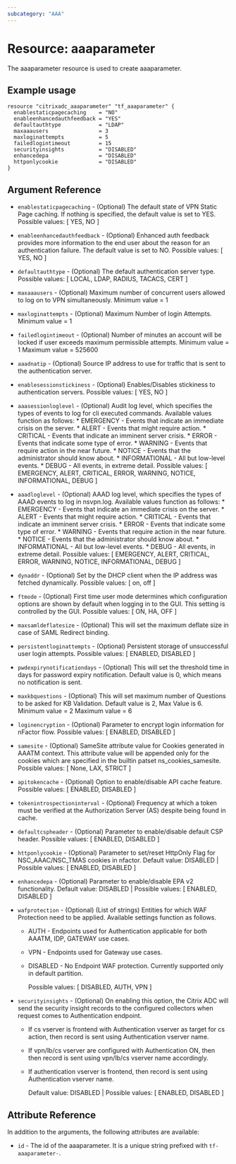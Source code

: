 ```yaml
---
subcategory: "AAA"
---
```


# Resource: aaaparameter

The aaaparameter resource is used to create aaaparameter.


## Example usage

```hcl
resource "citrixadc_aaaparameter" "tf_aaaparameter" {
  enablestaticpagecaching    = "NO"
  enableenhancedauthfeedback = "YES"
  defaultauthtype            = "LDAP"
  maxaaausers                = 3
  maxloginattempts           = 5
  failedlogintimeout         = 15
  securityinsights           = "DISABLED"
  enhancedepa                = "DISABLED"
  httponlycookie             = "DISABLED"
}
```


## Argument Reference

* `enablestaticpagecaching` - (Optional) The default state of VPN Static Page caching. If nothing is specified, the default value is set to YES. Possible values: [ YES, NO ]
* `enableenhancedauthfeedback` - (Optional) Enhanced auth feedback provides more information to the end user about the reason for an authentication failure.  The default value is set to NO. Possible values: [ YES, NO ]
* `defaultauthtype` - (Optional) The default authentication server type. Possible values: [ LOCAL, LDAP, RADIUS, TACACS, CERT ]
* `maxaaausers` - (Optional) Maximum number of concurrent users allowed to log on to VPN simultaneously. Minimum value =  1
* `maxloginattempts` - (Optional) Maximum Number of login Attempts. Minimum value =  1
* `failedlogintimeout` - (Optional) Number of minutes an account will be locked if user exceeds maximum permissible attempts. Minimum value =  1 Maximum value =  525600
* `aaadnatip` - (Optional) Source IP address to use for traffic that is sent to the authentication server.
* `enablesessionstickiness` - (Optional) Enables/Disables stickiness to authentication servers. Possible values: [ YES, NO ]
* `aaasessionloglevel` - (Optional) Audit log level, which specifies the types of events to log for cli executed commands. Available values function as follows: * EMERGENCY - Events that indicate an immediate crisis on the server. * ALERT - Events that might require action. * CRITICAL - Events that indicate an imminent server crisis. * ERROR - Events that indicate some type of error. * WARNING - Events that require action in the near future. * NOTICE - Events that the administrator should know about. * INFORMATIONAL - All but low-level events. * DEBUG - All events, in extreme detail. Possible values: [ EMERGENCY, ALERT, CRITICAL, ERROR, WARNING, NOTICE, INFORMATIONAL, DEBUG ]
* `aaadloglevel` - (Optional) AAAD log level, which specifies the types of AAAD events to log in nsvpn.log. Available values function as follows: * EMERGENCY - Events that indicate an immediate crisis on the server. * ALERT - Events that might require action. * CRITICAL - Events that indicate an imminent server crisis. * ERROR - Events that indicate some type of error. * WARNING - Events that require action in the near future. * NOTICE - Events that the administrator should know about. * INFORMATIONAL - All but low-level events. * DEBUG - All events, in extreme detail. Possible values: [ EMERGENCY, ALERT, CRITICAL, ERROR, WARNING, NOTICE, INFORMATIONAL, DEBUG ]
* `dynaddr` - (Optional) Set by the DHCP client when the IP address was fetched dynamically. Possible values: [ on, off ]
* `ftmode` - (Optional) First time user mode determines which configuration options are shown by default when logging in to the GUI. This setting is controlled by the GUI. Possible values: [ ON, HA, OFF ]
* `maxsamldeflatesize` - (Optional) This will set the maximum deflate size in case of SAML Redirect binding.
* `persistentloginattempts` - (Optional) Persistent storage of unsuccessful user login attempts. Possible values: [ ENABLED, DISABLED ]
* `pwdexpirynotificationdays` - (Optional) This will set the threshold time in days for password expiry notification. Default value is 0, which means no notification is sent.
* `maxkbquestions` - (Optional) This will set maximum number of Questions to be asked for KB Validation. Default value is 2, Max Value is 6. Minimum value =  2 Maximum value =  6
* `loginencryption` - (Optional) Parameter to encrypt login information for nFactor flow. Possible values: [ ENABLED, DISABLED ]
* `samesite` - (Optional) SameSite attribute value for Cookies generated in AAATM context. This attribute value will be appended only for the cookies which are specified in the builtin patset ns_cookies_samesite. Possible values: [ None, LAX, STRICT ]
* `apitokencache` - (Optional) Option to enable/disable API cache feature. Possible values: [ ENABLED, DISABLED ]
* `tokenintrospectioninterval` - (Optional) Frequency at which a token must be verified at the Authorization Server (AS) despite being found in cache.
* `defaultcspheader` - (Optional) Parameter to enable/disable default CSP header. Possible values: [ ENABLED, DISABLED ]
* `httponlycookie` - (Optional) Parameter to set/reset HttpOnly Flag for NSC_AAAC/NSC_TMAS cookies in nfactor. Default value: DISABLED | Possible values: [ ENABLED, DISABLED ]
* `enhancedepa` - (Optional) Parameter to enable/disable EPA v2 functionality. Default value: DISABLED | Possible values: [ ENABLED, DISABLED ]
* `wafprotection` - (Optional) (List of strings) Entities for which WAF Protection need to be applied. Available settings function as follows. 
  * AUTH - Endpoints used for Authentication applicable for both AAATM, IDP, GATEWAY use cases.
  * VPN - Endpoints used for Gateway use cases.
  * DISABLED - No Endpoint WAF protection. Currently supported only in default partition.
  
    Possible values: [ DISABLED, AUTH, VPN ]

* `securityinsights` - (Optional) On enabling this option, the Citrix ADC will send the security insight records to the configured collectors when request comes to Authentication endpoint. 
  * If cs vserver is frontend with Authentication vserver as target for cs action, then record is sent using Authentication vserver name.
  * If vpn/lb/cs vserver are configured with Authentication ON, then then record is sent using vpn/lb/cs vserver name accordingly.
  * If authentication vserver is frontend, then record is sent using Authentication vserver name.

    Default value: DISABLED |
    Possible values: [ ENABLED, DISABLED ]


## Attribute Reference

In addition to the arguments, the following attributes are available:

* `id` - The id of the aaaparameter. It is a unique string prefixed with `tf-aaaparameter-`.
